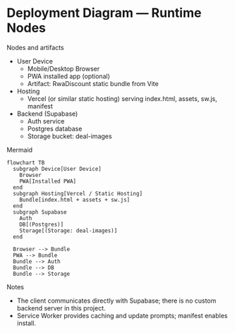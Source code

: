# Deployment Diagram — Runtime Nodes

Nodes and artifacts
- User Device
  - Mobile/Desktop Browser
  - PWA installed app (optional)
  - Artifact: RwaDiscount static bundle from Vite
- Hosting
  - Vercel (or similar static hosting) serving index.html, assets, sw.js, manifest
- Backend (Supabase)
  - Auth service
  - Postgres database
  - Storage bucket: deal-images

Mermaid
```mermaid
flowchart TB
  subgraph Device[User Device]
    Browser
    PWA[Installed PWA]
  end
  subgraph Hosting[Vercel / Static Hosting]
    Bundle[index.html + assets + sw.js]
  end
  subgraph Supabase
    Auth
    DB[(Postgres)]
    Storage[(Storage: deal-images)]
  end

  Browser --> Bundle
  PWA --> Bundle
  Bundle --> Auth
  Bundle --> DB
  Bundle --> Storage
```

Notes
- The client communicates directly with Supabase; there is no custom backend server in this project.
- Service Worker provides caching and update prompts; manifest enables install.
